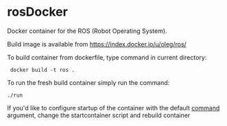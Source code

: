 rosDocker
=========

Docker container for the ROS (Robot Operating System). 

Build image is available from https://index.docker.io/u/oleg/ros/

To build container from dockerfile, type command in current directory:

     docker build -t ros .

To run the fresh build container simply run the command:

    ./run 

If you'd like to configure startup of the container with the default [command](http://docs.docker.io/en/latest/commandline/command/run/) argument, change the startcontainer
script and rebuild container
